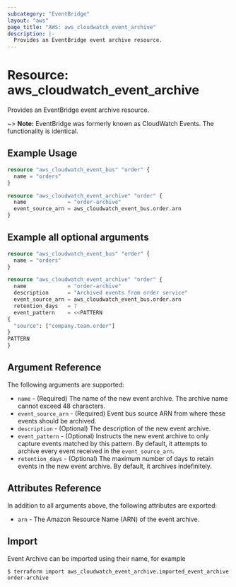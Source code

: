 ```yaml
---
subcategory: "EventBridge"
layout: "aws"
page_title: "AWS: aws_cloudwatch_event_archive"
description: |-
  Provides an EventBridge event archive resource.
---
```


# Resource: aws_cloudwatch_event_archive

Provides an EventBridge event archive resource.

~> **Note:** EventBridge was formerly known as CloudWatch Events. The functionality is identical.

## Example Usage

```terraform
resource "aws_cloudwatch_event_bus" "order" {
  name = "orders"
}

resource "aws_cloudwatch_event_archive" "order" {
  name             = "order-archive"
  event_source_arn = aws_cloudwatch_event_bus.order.arn
}
```

## Example all optional arguments

```terraform
resource "aws_cloudwatch_event_bus" "order" {
  name = "orders"
}

resource "aws_cloudwatch_event_archive" "order" {
  name             = "order-archive"
  description      = "Archived events from order service"
  event_source_arn = aws_cloudwatch_event_bus.order.arn
  retention_days   = 7
  event_pattern    = <<PATTERN
{
  "source": ["company.team.order"]
}
PATTERN
}
```

## Argument Reference

The following arguments are supported:

* `name` - (Required) The name of the new event archive. The archive name cannot exceed 48 characters.
* `event_source_arn` - (Required) Event bus source ARN from where these events should be archived.
* `description` - (Optional) The description of the new event archive.
* `event_pattern` - (Optional) Instructs the new event archive to only capture events matched by this pattern. By default, it attempts to archive every event received in the `event_source_arn`.
* `retention_days` - (Optional) The maximum number of days to retain events in the new event archive. By default, it archives indefinitely.

## Attributes Reference

In addition to all arguments above, the following attributes are exported:

* `arn` - The Amazon Resource Name (ARN) of the event archive.

## Import

Event Archive can be imported using their name, for example

```console
$ terraform import aws_cloudwatch_event_archive.imported_event_archive order-archive
```

